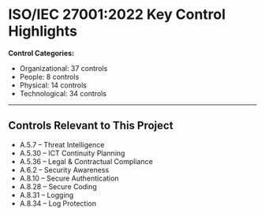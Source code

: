 # ISO/IEC 27001:2022  Key Control Highlights

**Control Categories:**
- Organizational: 37 controls  
- People: 8 controls  
- Physical: 14 controls  
- Technological: 34 controls  

---

## Controls Relevant to This Project

- A.5.7 – Threat Intelligence  
- A.5.30 – ICT Continuity Planning  
- A.5.36 – Legal & Contractual Compliance  
- A.6.2 – Security Awareness  
- A.8.10 – Secure Authentication  
- A.8.28 – Secure Coding  
- A.8.31 – Logging  
- A.8.34 – Log Protection  
